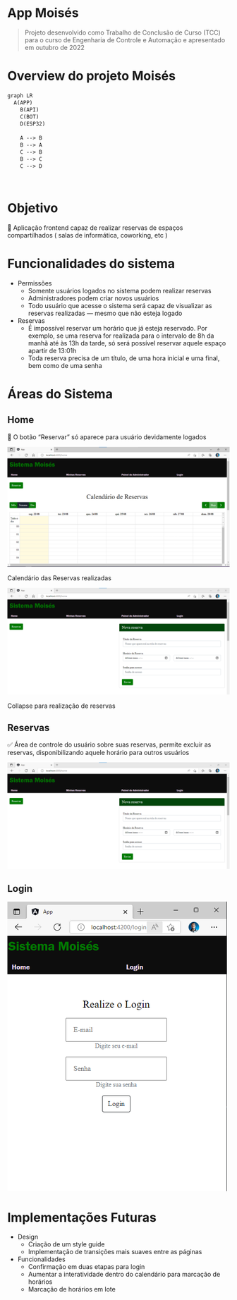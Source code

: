 # App Moisés

> Projeto desenvolvido como Trabalho de Conclusão de Curso (TCC) para o curso de Engenharia de Controle e Automação e apresentado em outubro de 2022
> 

# Overview do projeto Moisés

```mermaid
graph LR
  A(APP)
	B(API)
	C(BOT)
	D(ESP32)

	A --> B
	B --> A
	C --> B
	B --> C
	C --> D

	
```

# Objetivo

<aside>

🔎 Aplicação frontend capaz de realizar reservas de espaços compartilhados ( salas de informática, coworking, etc )

</aside>

# Funcionalidades do sistema

- Permissões
    - Somente usuários logados no sistema podem realizar reservas
    - Administradores podem criar novos usuários
    - Todo usuário que acesse o sistema será capaz de visualizar as reservas realizadas — mesmo que não esteja logado
- Reservas
    - É impossível reservar um horário que já esteja reservado. Por exemplo, se uma reserva for realizada para o intervalo de 8h da manhã até às 13h da tarde, só será possível reservar aquele espaço apartir de 13:01h
    - Toda reserva precisa de um título, de uma hora inicial e uma final, bem como de uma senha

# Áreas do Sistema

## Home

<aside>
🚧 O botão “Reservar” só aparece para usuário devidamente logados

</aside>

![Calendário das Reservas realizadas](resource/Untitled.png)

Calendário das Reservas realizadas

![Collapse para realização de reservas](resource/Untitled%201.png)

Collapse para realização de reservas

## Reservas

<aside>
✅ Área de controle do usuário sobre suas reservas, permite excluir as reservas, disponibilizando aquele horário para outros usuários

</aside>

![Untitled](resource/Untitled%201.png)

## Login

![Untitled](resource/Untitled%202.png)

# Implementações Futuras

- Design
    - Criação de um style guide
    - Implementação de transições mais suaves entre as páginas
- Funcionalidades
    - Confirmação em duas etapas para login
    - Aumentar a interatividade dentro do calendário para marcação de horários
    - Marcação de horários em lote